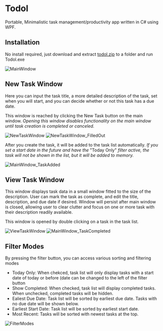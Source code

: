 # Todol
Portable, Minimalistic task management/productivity app written in C# using WPF. 

## Installation
No install required, just download and extract [todol.zip](https://github.com/matthewblaire/Todol/files/12188637/todol.zip) to a folder and run Todol.exe


![MainWindow](https://github.com/matthewblaire/Todol/assets/49771927/69702f5b-599b-49e9-a90f-7faf21cbd4c2)

## New Task Window
Here you can input the task title, a more detailed description of the task, set when you will start, and you can decide whether or not this task has a due date. 

This window is reached by clicking the New Task button on the main window. *Opening this window disables functionality on the main window until task creation is completed or canceled.*

![NewTaskWindow](https://github.com/matthewblaire/Todol/assets/49771927/08bd0550-6913-4139-ad20-ba2038252718)
![NewTaskWindow_FilledOut](https://github.com/matthewblaire/Todol/assets/49771927/66ab566b-f351-44f3-9fd2-ce919b9d7f11)

After you create the task, it will be added to the task list automatically. *If you set a start date in the future and have the* "Today Only" *filter active, the task will not be shown in the list, but it will be added to memory.*

![MainWindow_TaskAdded](https://github.com/matthewblaire/Todol/assets/49771927/ace29d7c-87b4-4ecc-9e95-2b0998487093)

## View Task Window
This window displays task data in a small window fitted to the size of the description. User can mark the task as complete, and edit the title, description, and due date if desired. Window will persist after main window is closed, allowing user to clear clutter and focus on one or more task with their description readily available.

This window is opened by double clicking on a task in the task list.

![ViewTaskWindow](https://github.com/matthewblaire/Todol/assets/49771927/3ff03f8a-bac9-413b-9d4b-1285185ee086)
![MainWindow_TaskCompleted](https://github.com/matthewblaire/Todol/assets/49771927/d76c1504-9143-45df-be36-cb63349763fa)

## Filter Modes
By pressing the filter button, you can access various sorting and filtering modes
* Today Only: When chekced, task list will only display tasks with a start date of today or before (date can be changed to the left of the filter button
* Show Completed: When checked, task list will display completed tasks. When unchecked, completed tasks will be hidden.
* Ealiest Due Date: Task list will be sorted by earliest due date. Tasks with no due date will be shown below.
* Earliest Start Date: Task list will be sorted by earliest start date.
* Most Recent: Tasks will be sorted with newest tasks at the top.
  
![FilterModes](https://github.com/matthewblaire/Todol/assets/49771927/70144d24-ee1a-4471-b5b2-582d22185c21)



